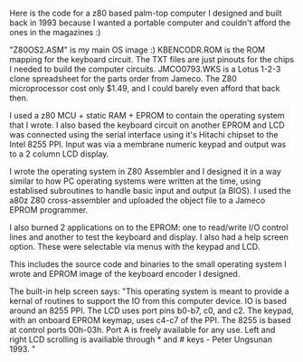 Here is the code for a z80 based palm-top computer I designed and built back in 1993 because I wanted a portable computer and couldn't afford the ones in the magazines :)

"Z80OS2.ASM" is my main OS image :)
KBENCODR.ROM is the ROM mapping for the keyboard circuit.
The TXT files are just pinouts for the chips I needed to build the computer circuits.
JMCO0793.WKS is a Lotus 1-2-3 clone spreadsheet for the parts order from Jameco. The Z80 microprocessor cost only $1.49, and I could barely even afford that back then.

I used a z80 MCU + static RAM + EPROM to contain the operating system that I wrote. I also based the keyboard circuit on another EPROM and LCD was connected using the serial interface using it's Hitachi chipset to the Intel 8255 PPI. Input was via a membrane numeric keypad and output was to a 2 column LCD display.

I wrote the operating system in Z80 Assembler and I designed it in a way similar to how PC operating systems were written at the time, using establised subroutines to handle basic input and output (a BIOS). I used the a80z Z80 cross-assembler and uploaded the object file to a Jameco EPROM programmer.

I also burned 2 applications on to the EPROM: one to read/write I/O control lines and another to test the keyboard and display. I also had a help screen option. These were selectable via menus with the keypad and LCD.

This includes the source code and binaries to the small operating system I wrote and EPROM image of the keyboard encoder I designed.

The built-in help screen says: "This operating system is meant to provide a kernal of routines to support the IO from this computer device. IO is based around an 8255 PPI. The LCD uses port pins b0-b7, c0, and c2. The keypad, with an onboard EPROM keymap, uses c4-c7 of the PPI. The 8255 is based at control ports 00h-03h. Port A is freely available for any use. Left and right LCD scrolling is availiable through * and # keys - Peter Ungsunan 1993. "
